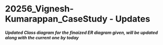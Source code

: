 # 20256_Vignesh-Kumarappan_CaseStudy - Updates

##### Updated Class diagram for the finaized ER diagram given, will be updated along with the current one by today #####
